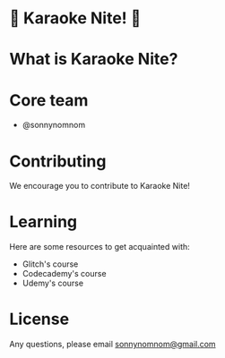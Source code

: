 # 🎤 Karaoke Nite! 🎤

# What is Karaoke Nite?

# Core team

- @sonnynomnom

# Contributing

We encourage you to contribute to Karaoke Nite!

# Learning

Here are some resources to get acquainted with:

- Glitch's course
- Codecademy's course
- Udemy's course

# License

Any questions, please email sonnynomnom@gmail.com
